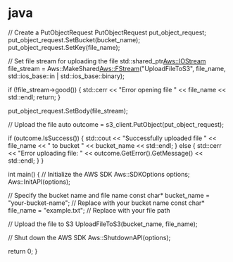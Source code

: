 # java
// Create a PutObjectRequest
PutObjectRequest put_object_request;
put_object_request.SetBucket(bucket_name);
put_object_request.SetKey(file_name);

// Set file stream for uploading the file
std::shared_ptr<Aws::IOStream> file_stream = Aws::MakeShared<Aws::FStream>("UploadFileToS3",
    file_name, std::ios_base::in | std::ios_base::binary);

if (!file_stream->good()) {
    std::cerr << "Error opening file " << file_name << std::endl;
    return;
}

put_object_request.SetBody(file_stream);

// Upload the file
auto outcome = s3_client.PutObject(put_object_request);

if (outcome.IsSuccess()) {
    std::cout << "Successfully uploaded file " << file_name << " to bucket " << bucket_name << std::endl;
} else {
    std::cerr << "Error uploading file: " << outcome.GetError().GetMessage() << std::endl;
}
}

int main() { // Initialize the AWS SDK Aws::SDKOptions options; Aws::InitAPI(options);

// Specify the bucket name and file name
const char* bucket_name = "your-bucket-name";  // Replace with your bucket name
const char* file_name = "example.txt";  // Replace with your file path

// Upload the file to S3
UploadFileToS3(bucket_name, file_name);

// Shut down the AWS SDK
Aws::ShutdownAPI(options);

return 0;
}
